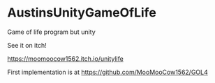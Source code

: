 # AustinsUnityGameOfLife
 Game of life program but unity

See it on itch!

https://moomoocow1562.itch.io/unitylife

First implementation is at https://github.com/MooMooCow1562/GOL4
